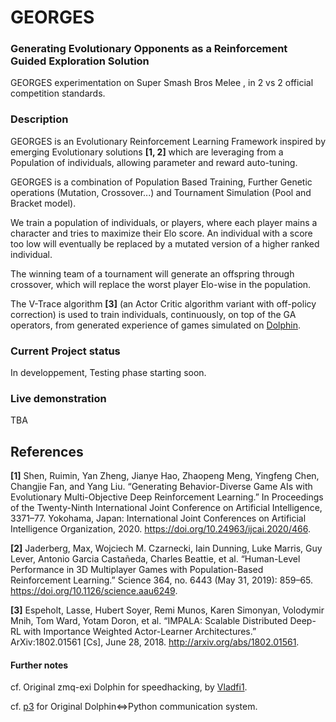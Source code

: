 # GEORGES

### Generating Evolutionary Opponents as a Reinforcement Guided Exploration Solution

GEORGES experimentation on Super Smash Bros Melee , in 2 vs 2 official 
competition standards.

### Description

GEORGES is an Evolutionary Reinforcement Learning Framework inspired by emerging Evolutionary
solutions **[1, 2]** which are leveraging from a Population of individuals, allowing parameter
and reward auto-tuning.
 
GEORGES is a combination of Population Based Training, Further Genetic operations
(Mutation, Crossover...) and Tournament Simulation (Pool and Bracket model).

We train a population of individuals, or players, where each player mains a character and tries to
maximize their Elo score.
An individual with a score too low will eventually be replaced by a mutated version of
a higher ranked individual.

The winning team of a tournament will generate an offspring through crossover, which
will replace the worst player Elo-wise in the population.

The V-Trace algorithm **[3]** (an Actor Critic algorithm variant with off-policy correction) is used
to train individuals, continuously, on top of the GA operators, from generated experience of
games simulated on [Dolphin](https://github.com/dolphin-emu/dolphin).

### Current Project status

In developpement,
Testing phase starting soon.

### Live demonstration

TBA

## References

**[1]** Shen, Ruimin, Yan Zheng, Jianye Hao, Zhaopeng Meng, Yingfeng Chen, Changjie Fan, and Yang Liu. “Generating Behavior-Diverse Game AIs with Evolutionary Multi-Objective Deep Reinforcement Learning.” In Proceedings of the Twenty-Ninth International Joint Conference on Artificial Intelligence, 3371–77. Yokohama, Japan: International Joint Conferences on Artificial Intelligence Organization, 2020. https://doi.org/10.24963/ijcai.2020/466.

**[2]** Jaderberg, Max, Wojciech M. Czarnecki, Iain Dunning, Luke Marris, Guy Lever, Antonio Garcia Castañeda, Charles Beattie, et al. “Human-Level Performance in 3D Multiplayer Games with Population-Based Reinforcement Learning.” Science 364, no. 6443 (May 31, 2019): 859–65. https://doi.org/10.1126/science.aau6249.

**[3]** Espeholt, Lasse, Hubert Soyer, Remi Munos, Karen Simonyan, Volodymir Mnih, Tom Ward, Yotam Doron, et al. “IMPALA: Scalable Distributed Deep-RL with Importance Weighted Actor-Learner Architectures.” ArXiv:1802.01561 [Cs], June 28, 2018. http://arxiv.org/abs/1802.01561.


#### Further notes

cf. Original zmq-exi Dolphin for speedhacking, by [Vladfi1](https://github.com/vladfi1/dolphin/tree/new-zmq-exi).

cf. [p3](https://github.com/spxtr/p3) for Original Dolphin<=>Python communication system.